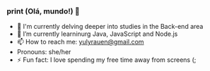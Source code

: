 ### print (Olá, mundo!) 👋

- 🔭 I'm currently delving deeper into studies in the Back-end area
- 🌱 I’m currently learninurg Java, JavaScript and Node.js
- 📫 How to reach me: yulyrauen@gmail.com
- Pronouns: she/her
- ⚡ Fun fact: I love spending my free time away from screens (;
  
